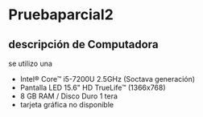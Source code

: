 # Pruebaparcial2
## descripción de Computadora
se utilizo una 
-  Intel® Core™ i5-7200U 2.5GHz (Soctava generación) 
-  Pantalla LED 15.6" HD TrueLife™ (1366x768)
-  8 GB RAM / Disco Duro 1 tera
-  tarjeta gráfica no disponible

